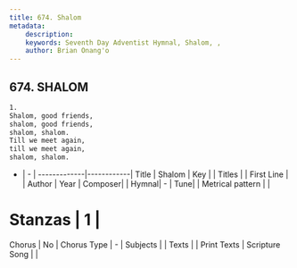 ```yaml
---
title: 674. Shalom
metadata:
    description: 
    keywords: Seventh Day Adventist Hymnal, Shalom, , 
    author: Brian Onang'o
---
```



## 674. SHALOM

```txt
1.
Shalom, good friends,
shalom, good friends,
shalom, shalom.
Till we meet again,
till we meet again,
shalom, shalom.
```

- |   -  |
-------------|------------|
Title | Shalom |
Key |  |
Titles |  |
First Line |  |
Author | 
Year | 
Composer|  |
Hymnal|  - |
Tune|  |
Metrical pattern | |
# Stanzas | 1 |
Chorus | No |
Chorus Type | - |
Subjects |  |
Texts |  |
Print Texts | 
Scripture Song |  |
  
